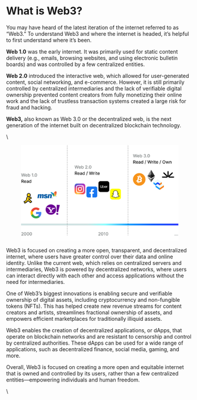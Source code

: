 # What is Web3?

You may have heard of the latest iteration of the internet referred to as “Web3.” To understand Web3 and where the internet is headed, it’s helpful to first understand where it’s been.

**Web 1.0** was the early internet. It was primarily used for static content delivery (e.g., emails, browsing websites, and using electronic bulletin boards) and was controlled by a few centralized entities.

**Web 2.0** introduced the interactive web, which allowed for user-generated content, social networking, and e-commerce. However, it is still primarily controlled by centralized intermediaries and the lack of verifiable digital ownership prevented content creators from fully monetizing their online work and the lack of trustless transaction systems created a large risk for fraud and hacking.

**Web3,** also known as Web 3.0 or the decentralized web, is the next generation of the internet built on decentralized blockchain technology.

\


<figure><img src=".gitbook/assets/Graph.png" alt=""><figcaption></figcaption></figure>

Web3 is focused on creating a more open, transparent, and decentralized internet, where users have greater control over their data and online identity. Unlike the current web, which relies on centralized servers and intermediaries, Web3 is powered by decentralized networks, where users can interact directly with each other and access applications without the need for intermediaries.

One of Web3’s biggest innovations is enabling secure and verifiable ownership of digital assets, including cryptocurrency and non-fungible tokens (NFTs). This has helped create new revenue streams for content creators and artists, streamlines fractional ownership of assets, and empowers efficient marketplaces for traditionally illiquid assets.

Web3 enables the creation of decentralized applications, or dApps, that operate on blockchain networks and are resistant to censorship and control by centralized authorities. These dApps can be used for a wide range of applications, such as decentralized finance, social media, gaming, and more.

Overall, Web3 is focused on creating a more open and equitable internet that is owned and controlled by its users, rather than a few centralized entities—empowering individuals and human freedom.

\
